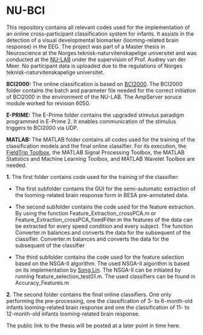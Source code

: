 # NU-BCI
This repository contains all relevant codes used for the implementation of an online cross-participant classification system for infants. It assists in the detection of a visual developmental biomarker (looming-related brain response) in the EEG. 
The project was part of a Master thesis in Neuroscience at the Norges teknisk-naturvitenskapelige universitet and was conducted at the [NU-LAB](https://www.ntnu.edu/psychology/nulab#/view/about) under the supervision of Prof. Audrey van der Meer. No participant data is uploaded due to the regulations of Norges teknisk-naturvitenskapelige universitet.

**BCI2000:**
The online classification is based on [BCI2000](https://www.bci2000.org/mediawiki/index.php/Main_Page). The BCI2000 folder contains the batch and parameter file needed for the correct initiation of BCI2000 in the environment of the NU-LAB. The AmpServer soruce module worked for revision 6050.

**E-PRIME:**
The E-Prime folder contains the upgraded stimulus paradigm programmed in E-Prime 2. It enables communication of the stimulus triggers to BCI2000 via UDP.

**MATLAB:**
The MATLAB folder contains all codes used for the training of the classification models and the final online classifier. For its execution, the [FieldTrip Toolbox](http://www.fieldtriptoolbox.org/), the MATLAB Signal Processing Toolbox, the MATLAB Statistics and Machine Learning Toolbox, and MATLAB Wavelet Toolbox are needed.

**1.**	The first folder contains code used for the training of the classifier:

- The first subfolder contains the GUI for the semi-automatic extraction of the looming-related brain response form in BESA pre-annotated data. 

- The second subfolder contains the code used for the feature extraction. By using the function Feature_Extraction_crossPCA.m or Feature_Extraction_crossPCA_fixedFilter.m the features of the data can be extracted for every speed condition and every subject. The function Converter.m balances and converts the data for the subsequent of the classifier. Converter.m balances and converts the data for the subsequent of the classifier

- The third subfolder contains the code used for the feature selection based on the NSGA-II algorithm. The used NSGA-II algorithm is based on its implementation by [Song Lin](https://se.mathworks.com/matlabcentral/fileexchange/31166-ngpm-a-nsga-ii-program-in-matlab-v1-4). The NSGA-II can be initiated by running feature_selection_test01.m. The used classifiers can be found in Accuracy_Features.m


**2.**	The second folder contains the final online classifiers. One only performing the pre-processing, one the classification of  3- to 6-month-old infants looming-related brain response and one the classification of  11- to 12-month-old infants looming-related brain response.

The public link to the thesis will be posted at a later point in time here. 
